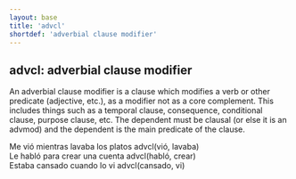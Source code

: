 ```yaml
---
layout: base
title: 'advcl'
shortdef: 'adverbial clause modifier'
---
```


## advcl: adverbial clause modifier

An adverbial clause modifier is a clause which modifies a verb or other
predicate (adjective, etc.), as a modifier not as a core complement. This
includes things such as a temporal clause, consequence, conditional clause,
purpose clause, etc. The dependent must be clausal (or else it is an advmod) and
the dependent is the main predicate of the clause.

<div class="sd-parse">
Me vió mientras lavaba los platos
advcl(vió, lavaba)
</div>

<div class="sd-parse">
Le habló para crear una cuenta
advcl(habló, crear)
</div>

<div class="sd-parse">
Estaba cansado cuando lo vi
advcl(cansado, vi)
</div>
